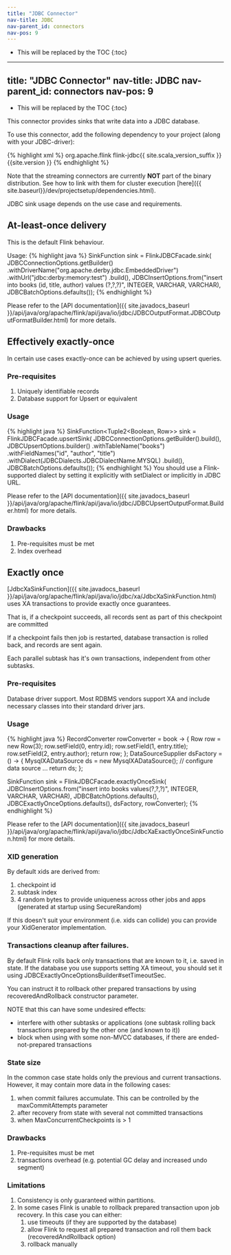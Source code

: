```yaml
---
title: "JDBC Connector"
nav-title: JDBC
nav-parent_id: connectors
nav-pos: 9
---
```

<!--
Licensed to the Apache Software Foundation (ASF) under one
or more contributor license agreements.  See the NOTICE file
distributed with this work for additional information
regarding copyright ownership.  The ASF licenses this file
to you under the Apache License, Version 2.0 (the
"License"); you may not use this file except in compliance
with the License.  You may obtain a copy of the License at

  http://www.apache.org/licenses/LICENSE-2.0

Unless required by applicable law or agreed to in writing,
software distributed under the License is distributed on an
"AS IS" BASIS, WITHOUT WARRANTIES OR CONDITIONS OF ANY
KIND, either express or implied.  See the License for the
specific language governing permissions and limitations
under the License.
-->

* This will be replaced by the TOC
{:toc}


---
title: "JDBC Connector"
nav-title: JDBC
nav-parent_id: connectors
nav-pos: 9
---
<!--
Licensed to the Apache Software Foundation (ASF) under one
or more contributor license agreements.  See the NOTICE file
distributed with this work for additional information
regarding copyright ownership.  The ASF licenses this file
to you under the Apache License, Version 2.0 (the
"License"); you may not use this file except in compliance
with the License.  You may obtain a copy of the License at

  http://www.apache.org/licenses/LICENSE-2.0

Unless required by applicable law or agreed to in writing,
software distributed under the License is distributed on an
"AS IS" BASIS, WITHOUT WARRANTIES OR CONDITIONS OF ANY
KIND, either express or implied.  See the License for the
specific language governing permissions and limitations
under the License.
-->

* This will be replaced by the TOC
{:toc}


This connector provides sinks that write data into a JDBC database.

To use this connector, add the following dependency to your project (along with your JDBC-driver):

{% highlight xml %}
<dependency>
  <groupId>org.apache.flink</groupId>
  <artifactId>flink-jdbc{{ site.scala_version_suffix }}</artifactId>
  <version>{{site.version }}</version>
</dependency>
{% endhighlight %}

Note that the streaming connectors are currently __NOT__ part of the binary distribution. See how to link with them for cluster execution [here]({{ site.baseurl}}/dev/projectsetup/dependencies.html).

JDBC sink usage depends on the use case and requirements.

## At-least-once delivery
This is the default Flink behaviour.

Usage:
{% highlight java %}
SinkFunction<Row> sink = FlinkJDBCFacade.sink(
    JDBCConnectionOptions.getBuilder()
        .withDriverName("org.apache.derby.jdbc.EmbeddedDriver")
        .withUrl("jdbc:derby:memory:test")
        .build(),
    JDBCInsertOptions.from("insert into books (id, title, author) values (?,?,?)", INTEGER, VARCHAR, VARCHAR),
    JDBCBatchOptions.defaults());
{% endhighlight %}

Please refer to the [API documentation]({{ site.javadocs_baseurl }}/api/java/org/apache/flink/api/java/io/jdbc/JDBCOutputFormat.JDBCOutputFormatBuilder.html) for more details.

## Effectively exactly-once
In certain use cases exactly-once can be achieved by using upsert queries.

### Pre-requisites
1. Uniquely identifiable records
1. Database support for Upsert or equivalent

### Usage
{% highlight java %}
SinkFunction<Tuple2<Boolean, Row>> sink = FlinkJDBCFacade.upsertSink(
    JDBCConnectionOptions.getBuilder().build(),
    JDBCUpsertOptions.builder()
            .withTableName("books")
            .withFieldNames("id", "author", "title")
            .withDialect(JDBCDialects.JDBCDialectName.MYSQL)
            .build(),
    JDBCBatchOptions.defaults());
{% endhighlight %}
You should use a Flink-supported dialect by setting it explicitly with setDialect or implicitly in JDBC URL.

Please refer to the [API documentation]({{ site.javadocs_baseurl }}/api/java/org/apache/flink/api/java/io/jdbc/JDBCUpsertOutputFormat.Builder.html) for more details.

### Drawbacks
1. Pre-requisites must be met
1. Index overhead

## Exactly once
[JdbcXaSinkFunction]({{ site.javadocs_baseurl }}/api/java/org/apache/flink/api/java/io/jdbc/xa/JdbcXaSinkFunction.html)
uses XA transactions to provide exactly once guarantees.

That is, if a checkpoint succeeds, all records sent as part of this checkpoint are committed

If a checkpoint fails then job is restarted, database transaction is rolled back, and records are sent again.

Each parallel subtask has it's own transactions, independent from other subtasks.

### Pre-requisites
Database driver support.
Most RDBMS vendors support XA and include necessary classes into their standard driver jars.

### Usage
{% highlight java %}
RecordConverter<Book> rowConverter = book -> {
    Row row = new Row(3);
    row.setField(0, entry.id);
    row.setField(1, entry.title);
    row.setField(2, entry.author);
    return row;
};
DataSourceSupplier dsFactory = () -> {
    MysqlXADataSource ds = new MysqlXADataSource();
    // configure data source ...
    return ds;
};

SinkFunction<Object> sink = FlinkJDBCFacade.exactlyOnceSink(
        JDBCInsertOptions.from("insert into books values(?,?,?)", INTEGER, VARCHAR, VARCHAR),
        JDBCBatchOptions.defaults(),
        JDBCExactlyOnceOptions.defaults(),
        dsFactory,
        rowConverter);
{% endhighlight %}

Please refer to the [API documentation]({{ site.javadocs_baseurl }}/api/java/org/apache/flink/api/java/io/jdbc/JdbcXaExactlyOnceSinkFunction.html) for more details.

### XID generation
By default xids are derived from:
1. checkpoint id
1. subtask index
1. 4 random bytes to provide uniqueness across other jobs and apps (generated at startup using SecureRandom)

If this doesn't suit your environment (i.e. xids can collide) you can provide your XidGenerator implementation.

### Transactions cleanup after failures.
By default Flink rolls back only transactions that are known to it, i.e. saved in state.
If the database you use supports setting XA timeout, you should set it using JDBCExactlyOnceOptionsBuilder#setTimeoutSec.

You can instruct it to rollback other prepared transactions by using recoveredAndRollback constructor parameter.

NOTE that this can have some undesired effects:
- interfere with other subtasks or applications (one subtask rolling back transactions prepared by the other one (and known to it))
- block when using with some non-MVCC databases, if there are ended-not-prepared transactions

### State size
In the common case state holds only the previous and current transactions. 
However, it may contain more data in the following cases:
1. when commit failures accumulate. This can be controlled by the maxCommitAttempts parameter
1. after recovery from state with several not committed transactions
1. when MaxConcurrentCheckpoints is > 1

### Drawbacks
1. Pre-requisites must be met
1. transactions overhead (e.g. potential GC delay and increased undo segment)

### Limitations
1. Consistency is only guaranteed within partitions.
1. In some cases Flink is unable to rollback prepared transaction upon job recovery. In this case you can either:
   1. use timeouts (if they are supported by the database)
   1. allow Flink to request all prepared transaction and roll them back (recoveredAndRollback option)
   1. rollback manually

